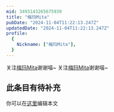 ```yaml
---
mid: 3493143265675939
title: "梅玛Mita"
pubDate: "2024-11-04T11:22:13.247Z"
updatedDate: "2024-11-04T11:22:13.247Z"
profile:
  {
    Nickname: ["梅玛Mita"],
  }
---
```


关注[梅玛Mita](https://space.bilibili.com/3493143265675939)谢谢喵~ 关注[梅玛Mita](https://space.bilibili.com/3493143265675939)谢谢喵~

## 此条目有待补充
你可以在[这里](https://github.com/Yuhanawa/VTuber.ICU-Content/edit/master/v/梅玛Mita/index.md)编辑本文
